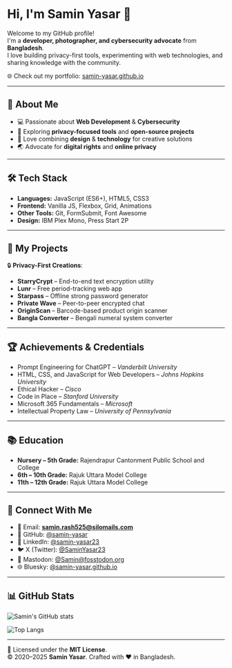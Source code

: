 # Hi, I'm Samin Yasar 👋

Welcome to my GitHub profile!  
I'm a **developer, photographer, and cybersecurity advocate** from **Bangladesh**.  
I love building privacy-first tools, experimenting with web technologies, and sharing knowledge with the community.  

🌐 Check out my portfolio: [samin-yasar.github.io](https://samin-yasar.github.io)

---

## 🚀 About Me
- 💻 Passionate about **Web Development** & **Cybersecurity**  
- 🌱 Exploring **privacy-focused tools** and **open-source projects**  
- 🎨 Love combining **design** & **technology** for creative solutions  
- 🌏 Advocate for **digital rights** and **online privacy**  

---

## 🛠️ Tech Stack
- **Languages:** JavaScript (ES6+), HTML5, CSS3  
- **Frontend:** Vanilla JS, Flexbox, Grid, Animations  
- **Other Tools:** Git, FormSubmit, Font Awesome  
- **Design:** IBM Plex Mono, Press Start 2P  

---

## 🌟 My Projects
🔒 **Privacy-First Creations**:
- **StarryCrypt** – End-to-end text encryption utility  
- **Lunr** – Free period-tracking web app  
- **Starpass** – Offline strong password generator  
- **Private Wave** – Peer-to-peer encrypted chat  
- **OriginScan** – Barcode-based product origin scanner  
- **Bangla Converter** – Bengali numeral system converter  

---

## 🏆 Achievements & Credentials
- Prompt Engineering for ChatGPT – *Vanderbilt University*  
- HTML, CSS, and JavaScript for Web Developers – *Johns Hopkins University*  
- Ethical Hacker – *Cisco*  
- Code in Place – *Stanford University*  
- Microsoft 365 Fundamentals – *Microsoft*  
- Intellectual Property Law – *University of Pennsylvania*  

---

## 📚 Education
- **Nursery – 5th Grade:** Rajendrapur Cantonment Public School and College  
- **6th – 10th Grade:** Rajuk Uttara Model College  
- **11th – 12th Grade:** Rajuk Uttara Model College  

---

## 🤝 Connect With Me
- 📧 Email: **samin.rash525@silomails.com**  
- 🐙 GitHub: [@samin-yasar](https://github.com/samin-yasar)  
- 💼 LinkedIn: [@samin-yasar23](https://linkedin.com/in/samin-yasar23)  
- 🐦 X (Twitter): [@SaminYasar23](https://twitter.com/SaminYasar23)  
- 🐘 Mastodon: [@Samin@fosstodon.org](https://fosstodon.org/@Samin)  
- 🌐 Bluesky: [@samin-yasar.github.io](https://bsky.app/profile/samin-yasar.github.io)  

---

## 📊 GitHub Stats
![Samin's GitHub stats](https://github-readme-stats.vercel.app/api?username=samin-yasar&show_icons=true&theme=radical)  

![Top Langs](https://github-readme-stats.vercel.app/api/top-langs/?username=samin-yasar&layout=compact&theme=radical)

---

📜 Licensed under the **MIT License**.  
© 2020–2025 **Samin Yasar**. Crafted with ❤️ in Bangladesh.
